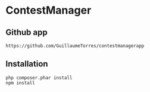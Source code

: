 # ContestManager


## Github app ##
 
```
https://github.com/GuillaumeTorres/contestmanagerapp
```

## Installation ##

```
php composer.phar install
npm install
```
